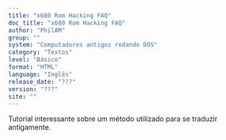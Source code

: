 ```yaml
---
title: "x680 Rom Hacking FAQ"
doc_title: "x680 Rom Hacking FAQ"
author: "PhilAM"
group: ""
system: "Computadores antigos rodando DOS"
category: "Textos"
level: "Básico"
format: "HTML"
language: "Inglês"
release_date: "???"
version: "???"
site: ""
---
```

Tutorial interessante sobre um método utilizado para se traduzir antigamente.
